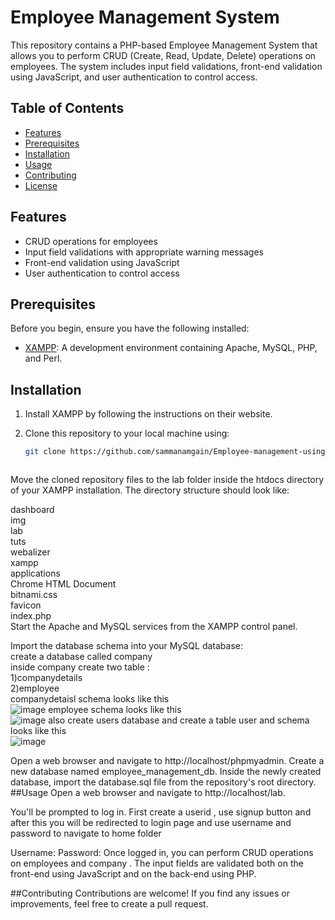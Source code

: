 # Employee Management System

This repository contains a PHP-based Employee Management System that allows you to perform CRUD (Create, Read, Update, Delete) operations on employees. The system includes input field validations, front-end validation using JavaScript, and user authentication to control access.

## Table of Contents

- [Features](#features)
- [Prerequisites](#prerequisites)
- [Installation](#installation)
- [Usage](#usage)
- [Contributing](#contributing)
- [License](#license)

## Features

- CRUD operations for employees
- Input field validations with appropriate warning messages
- Front-end validation using JavaScript
- User authentication to control access

## Prerequisites

Before you begin, ensure you have the following installed:

- [XAMPP](https://www.apachefriends.org/index.html): A development environment containing Apache, MySQL, PHP, and Perl.

## Installation

1. Install XAMPP by following the instructions on their website.

2. Clone this repository to your local machine using:

   ```bash
   git clone https://github.com/sammanamgain/Employee-management-using-php.git



Move the cloned repository files to the lab folder inside the htdocs directory of your XAMPP installation. The directory structure should look like:

dashboard</br>
img</br>
lab</br>
tuts</br>
webalizer</br>
xampp</br>
applications</br>
Chrome HTML Document</br>
bitnami.css</br>
favicon</br>
index.php</br>
Start the Apache and MySQL services from the XAMPP control panel.</br>

Import the database schema into your MySQL database:</br>
create a database called company </br>
inside company create two table :</br>
1)companydetails</br>
2)employee</br>
companydetaisl schema looks like this</br>
![image](https://github.com/sammanamgain/Employee-management-using-php/assets/78356846/40d72fb9-f12c-48bf-9b0c-9e1f2f9dda03)
employee schema looks like this</br>
![image](https://github.com/sammanamgain/Employee-management-using-php/assets/78356846/17101373-4cfc-4beb-8ea2-670926737e5b)
also create users database and create a table user  and schema looks like this</br>
![image](https://github.com/sammanamgain/Employee-management-using-php/assets/78356846/6004ad08-ca86-4f7e-87ce-6ebb05de86e8)




Open a web browser and navigate to http://localhost/phpmyadmin.
Create a new database named employee_management_db.
Inside the newly created database, import the database.sql file from the repository's root directory.
##Usage
Open a web browser and navigate to http://localhost/lab.

You'll be prompted to log in.
First create a userid , use signup button and after this you will be redirected to login page  and use username and password to navigate to home folder

Username: 
Password: 
Once logged in, you can perform CRUD operations on employees and company . The input fields are validated both on the front-end using JavaScript and on the back-end using PHP.

##Contributing
Contributions are welcome! If you find any issues or improvements, feel free to create a pull request.


